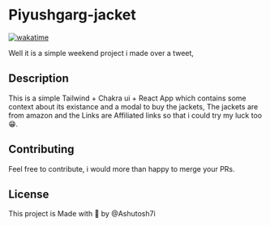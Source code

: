 # Piyushgarg-jacket
[![wakatime](https://wakatime.com/badge/user/62850a07-caf8-470f-86a7-660093b4f5b4/project/018dd951-aaaa-498e-81c8-d71e4cd830b9.svg)](https://wakatime.com/badge/user/62850a07-caf8-470f-86a7-660093b4f5b4/project/018dd951-aaaa-498e-81c8-d71e4cd830b9)

Well it is a simple weekend project i made over a tweet,

## Description

This is a simple Tailwind + Chakra ui + React App which contains some context about its existance and a modal to buy the jackets, 
The jackets are from amazon and the Links are Affiliated links so that i could try my luck too😁.

## Contributing

Feel free to contribute, i would more than happy to merge your PRs.

## License

This project is Made with 💖 by @Ashutosh7i
